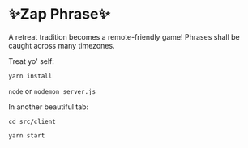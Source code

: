 # :sparkles:Zap Phrase:sparkles:

A retreat tradition becomes a remote-friendly game! Phrases shall be caught across many timezones.

Treat yo' self:

`yarn install`

`node` or `nodemon server.js`

In another beautiful tab:

`cd src/client`

`yarn start`
